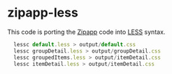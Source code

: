 # zipapp-less

This code is porting the [Zipapp](http://zipapp.co.uk/) code into [LESS](http://lesscss.com) syntax.

```js
  lessc default.less > output/default.css
  lessc groupDetail.less > output/groupDetail.css
  lessc groupedItems.less > output/itemDetail.css
  lessc itemDetail.less > output/itemDetail.css
```